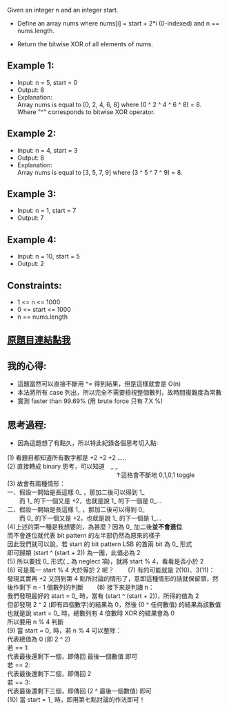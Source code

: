 Given an integer n and an integer start.

* Define an array nums where nums[i] = start + 2*i (0-indexed) and n == nums.length.

* Return the bitwise XOR of all elements of nums.

 

## Example 1:

* Input: n = 5, start = 0
* Output: 8
* Explanation:   
Array nums is equal to [0, 2, 4, 6, 8] where (0 ^ 2 ^ 4 ^ 6 ^ 8) = 8.  
Where "^" corresponds to bitwise XOR operator.  
## Example 2:

* Input: n = 4, start = 3
* Output: 8
* Explanation:  
Array nums is equal to [3, 5, 7, 9] where (3 ^ 5 ^ 7 ^ 9) = 8.  
## Example 3:

* Input: n = 1, start = 7
* Output: 7
## Example 4:

* Input: n = 10, start = 5
* Output: 2
 

## Constraints:

* 1 <= n <= 1000
* 0 <= start <= 1000
* n == nums.length

## [原題目連結點我](https://leetcode.com/problems/lexicographical-numbers/)
	
## 我的心得:
* 這題當然可以直接不斷用 ^= 得到結果，但是這樣就會是 O(n)
* 本法將所有 case 列出，所以完全不需要檢視整個數列，故時間複雜度為常數
* 實測 faster than 99.69% (用 brute force 只有 7.X %)

## 思考過程:　　
* 因為這題想了有點久，所以特此紀錄各個思考切入點:  

(1) 看題目都知道所有數字都是 +2 +2 +2 .....  
(2) 直接轉成 binary 思考，可以知道　_ _  
　　　　　　　　　　　　　　　　　　↑這格會不斷地 0,1,0,1 toggle  
(3) 故會有兩種情形：  
	一、假設一開始是長這樣 0_ ，那加二後可以得到 1_  
	　　而 1_ 的下一個又是 +2，也就是說 1_ 的下一個是 0_...  
	二、假設一開始是長這樣 1_ ，那加二後可以得到 0_  
	　　而 0_ 的下一個又是 +2，也就是說 1_ 的下一個是 1_...  
(4)上述的第一種是我想要的，為甚麼？因為 0_ 加二後**並不會進位**  
	而不會進位就代表 bit pattern 的左半部仍然為原來的樣子  
	因此我們就可以說，若 start 的 bit pattern LSB 的首兩 bit 為 0_ 形式  
	即可歸類 (start ^ (start + 2)) 為一團，此值必為 2  
(5) 所以要找 0_ 形式( _ 為 neglect 項)，就將 start % 4，看看是否小於 2  
(6) 可是萬一 start % 4 大於等於 2 呢？　　
(7) 有的可能就是 2(10)、3(11)：　　
	發現其實再 +2 又回到第 4 點所討論的情形了，意即這種情形的話就保留頭，然後作剩下 n - 1 個數列的判斷　　
(8) 接下來是判讀 n：  
	我們發現最好的 start = 0_ 時，當有 (start ^ (start + 2))，所得的值為 2  
	但卻發現 2 ^ 2 (即有四個數字)的結果為 0，然後 (0 ^ 任何數值) 的結果為該數值  
	也就是說 start = 0_ 時，總數列有 4 倍數時 XOR 的結果會為 0  
	所以要用 n % 4 判斷  
(9) 當 start = 0_ 時，若 n % 4 可以整除：  
	代表總值為 0  (即 2 ^ 2)  
	若 == 1:  
	代表最後還剩下一個，即傳回 最後一個數值 即可  
	若 == 2:  
	代表最後還剩下二個，即傳回 2  
	若 == 3:  
	代表最後還剩下三個，即傳回 (2 ^ 最後一個數值) 即可  
(10) 當 start = 1_ 時，即用第七點討論的作法即可！
	
	
